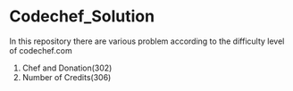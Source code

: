 # Codechef_Solution
In this repository there are various problem according to the difficulty level of codechef.com 
1. Chef and Donation(302) 
2. Number of Credits(306)
